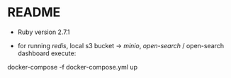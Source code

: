 # README

* Ruby version 2.7.1

* for running _redis_, local s3 bucket -> _minio_, _open-search_ / open-search dashboard execute:

docker-compose -f docker-compose.yml up
